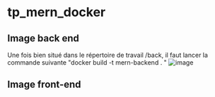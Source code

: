 # tp_mern_docker

## Image back end 
Une fois bien situé dans le répertoire de travail /back, il faut lancer la commande suivante "docker build -t mern-backend . "
![image](https://github.com/user-attachments/assets/ed8c765c-92fb-4b02-ae47-14b1de4304ee)

## Image front-end
